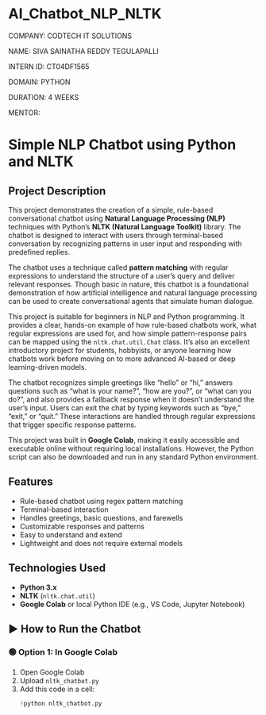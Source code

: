 # AI_Chatbot_NLP_NLTK

COMPANY: CODTECH IT SOLUTIONS

NAME: SIVA SAINATHA REDDY TEGULAPALLI

INTERN ID: CT04DF1565

DOMAIN: PYTHON

DURATION: 4 WEEKS

MENTOR:

# Simple NLP Chatbot using Python and NLTK

## Project Description

This project demonstrates the creation of a simple, rule-based conversational chatbot using **Natural Language Processing (NLP)** techniques with Python’s **NLTK (Natural Language Toolkit)** library. The chatbot is designed to interact with users through terminal-based conversation by recognizing patterns in user input and responding with predefined replies.

The chatbot uses a technique called **pattern matching** with regular expressions to understand the structure of a user’s query and deliver relevant responses. Though basic in nature, this chatbot is a foundational demonstration of how artificial intelligence and natural language processing can be used to create conversational agents that simulate human dialogue.

This project is suitable for beginners in NLP and Python programming. It provides a clear, hands-on example of how rule-based chatbots work, what regular expressions are used for, and how simple pattern-response pairs can be mapped using the `nltk.chat.util.Chat` class. It’s also an excellent introductory project for students, hobbyists, or anyone learning how chatbots work before moving on to more advanced AI-based or deep learning-driven models.

The chatbot recognizes simple greetings like “hello” or “hi,” answers questions such as “what is your name?”, “how are you?”, or “what can you do?”, and also provides a fallback response when it doesn’t understand the user’s input. Users can exit the chat by typing keywords such as “bye,” “exit,” or “quit.” These interactions are handled through regular expressions that trigger specific response patterns.

This project was built in **Google Colab**, making it easily accessible and executable online without requiring local installations. However, the Python script can also be downloaded and run in any standard Python environment.


## Features

- Rule-based chatbot using regex pattern matching
- Terminal-based interaction
- Handles greetings, basic questions, and farewells
- Customizable responses and patterns
- Easy to understand and extend
- Lightweight and does not require external models


## Technologies Used

- **Python 3.x**
- **NLTK** (`nltk.chat.util`)
- **Google Colab** or local Python IDE (e.g., VS Code, Jupyter Notebook)

## ▶️ How to Run the Chatbot

### 🟢 Option 1: In Google Colab
1. Open Google Colab
2. Upload `nltk_chatbot.py`
3. Add this code in a cell:
   ```python
   !python nltk_chatbot.py
